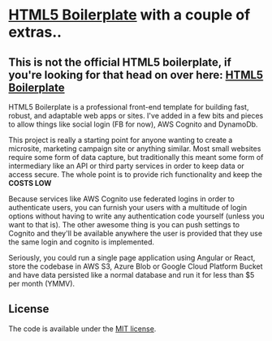 # [HTML5 Boilerplate](https://html5boilerplate.com) with a couple of extras..

## This is not the official HTML5 boilerplate, if you're looking for that head on over here: [HTML5 Boilerplate](https://html5boilerplate.com)

HTML5 Boilerplate is a professional front-end template for building
fast, robust, and adaptable web apps or sites. I've added in a few bits
and pieces to allow things like social login (FB for now), AWS Cognito
and DynamoDb.

This project is really a starting point for anyone wanting to create a microsite,
marketing campaign site or anything similar. Most small websites require some
form of data capture, but traditionally this meant some form of intermediary like
an API or third party services in order to keep data or access secure. The whole
point is to provide rich functionality and keep the **COSTS LOW**

Because services like AWS Cognito use federated logins in order to authenticate
users, you can furnish your users with a multitude of login options without having
to write any authentication code yourself (unless you want to that is). The other
awesome thing is you can push settings to Cognito and they'll be available anywhere
the user is provided that they use the same login and cognito is implemented.

Seriously, you could run a single page application using Angular or React,
store the codebase in AWS S3, Azure Blob or Google Cloud Platform Bucket and have
data persisted like a normal database and run it for less than $5 per month (YMMV).

## License

The code is available under the [MIT license](LICENSE.txt).
